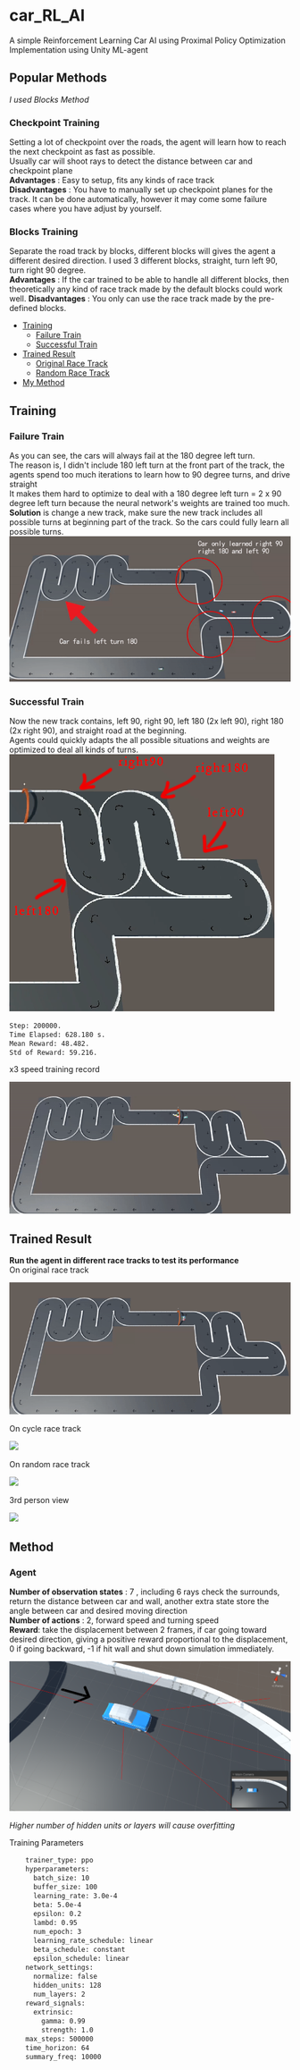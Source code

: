 # car_RL_AI
A simple Reinforcement Learning Car AI using Proximal Policy Optimization
Implementation using Unity ML-agent

## Popular Methods
*I used Blocks Method*
### Checkpoint Training
Setting a lot of checkpoint over the roads, the agent will learn how to reach the next checkpoint as fast as possible. \
Usually car will shoot rays to detect the distance between car and checkpoint plane\
**Advantages** : Easy to setup, fits any kinds of race track\
**Disadvantages** : You have to manually set up checkpoint planes for the track. It can be done automatically, however it may come some failure cases where you have adjust by yourself. 
### Blocks Training
Separate the road track by blocks, different blocks will gives the agent a different desired direction. I used 3 different blocks, straight, turn left 90, turn right 90 degree.\
**Advantages** : If the car trained to be able to handle all different blocks, then theoretically any kind of race track made by the default blocks could work well.
**Disadvantages** : You only can use the race track made by the pre-defined blocks.

- [Training](#training)
  - [Failure Train](#failure-train)
  - [Successful Train](#successful-train)
- [Trained Result](#trained-result)
  - [Original Race Track](#trained-result)
  - [Random Race Track](#trained-result)
- [My Method](#method)

## Training
### Failure Train
As you can see, the cars will always fail at the 180 degree left turn. \
The reason is, I didn't include 180 left turn at the front part of the track, the agents spend too much iterations to learn how to 90 degree turns, and drive straight \
It makes them hard to optimize to deal with a 180 degree left turn = 2 x 90 degree left turn because the neural network's weights are trained too much.\
**Solution** is change a new track, make sure the new track includes all possible turns at beginning part of the track. So the cars could fully learn all possible turns. \
![](images/car_fail_train.gif)


### Successful Train
Now the new track contains, left 90, right 90, left 180 (2x left 90), right 180 (2x right 90), and straight road at the beginning. \
Agents could quickly adapts the all possible situations and weights are optimized to deal all kinds of turns. \
![](images/all_possible2.png)
```
Step: 200000.
Time Elapsed: 628.180 s. 
Mean Reward: 48.482. 
Std of Reward: 59.216.
```
x3 speed training record 

![](images/training_r1.gif)

## Trained Result 
**Run the agent in different race tracks to test its performance** \
On original race track

![](images/train_result_final1.gif)

On cycle race track

![](images/cycle.gif)

On random race track

![](images/train_result_final2.gif)

3rd person view

![](images/3rd_person.gif)

## Method
### Agent
**Number of observation states** : 7 , including 6 rays check the surrounds, return the distance between car and wall, another extra state store the angle between car and desired moving direction \
**Number of actions** : 2, forward speed and turning speed \
**Reward**: take the displacement between 2 frames, if car going toward desired direction, giving a positive reward proportional to the displacement, 0 if going backward, -1 if hit wall and shut down simulation immediately. 

![](images/car_agent.png)

*Higher number of hidden units or layers will cause overfitting*

Training Parameters
```
    trainer_type: ppo
    hyperparameters:
      batch_size: 10
      buffer_size: 100
      learning_rate: 3.0e-4
      beta: 5.0e-4
      epsilon: 0.2
      lambd: 0.95
      num_epoch: 3
      learning_rate_schedule: linear
      beta_schedule: constant
      epsilon_schedule: linear
    network_settings:
      normalize: false
      hidden_units: 128
      num_layers: 2
    reward_signals:
      extrinsic:
        gamma: 0.99
        strength: 1.0
    max_steps: 500000
    time_horizon: 64
    summary_freq: 10000
```
